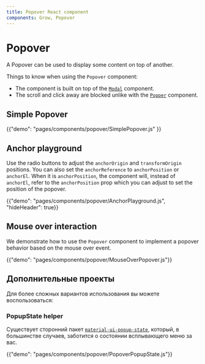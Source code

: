 ```yaml
---
title: Popover React component
components: Grow, Popover
---
```


# Popover

<p class="description">A Popover can be used to display some content on top of another.</p>

Things to know when using the `Popover` component:

- The component is built on top of the [`Modal`](/components/modal/) component.
- The scroll and click away are blocked unlike with the [`Popper`](/components/popper/) component.

## Simple Popover

{{"demo": "pages/components/popover/SimplePopover.js" }}

## Anchor playground

Use the radio buttons to adjust the `anchorOrigin` and `transformOrigin` positions. You can also set the `anchorReference` to `anchorPosition` or `anchorEl`. When it is `anchorPosition`, the component will, instead of `anchorEl`, refer to the `anchorPosition` prop which you can adjust to set the position of the popover.

{{"demo": "pages/components/popover/AnchorPlayground.js", "hideHeader": true}}

## Mouse over interaction

We demonstrate how to use the `Popover` component to implement a popover behavior based on the mouse over event.

{{"demo": "pages/components/popover/MouseOverPopover.js"}}

## Дополнительные проекты

Для более сложных вариантов использования вы можете воспользоваться:

### PopupState helper

Существует сторонний пакет [`material-ui-popup-state`](https://github.com/jcoreio/material-ui-popup-state), который, в большинстве случаев, заботится о состоянии всплывающего меню за вас.

{{"demo": "pages/components/popover/PopoverPopupState.js"}}
